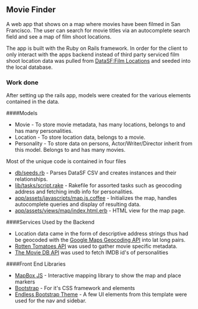 ## Movie Finder
A web app that shows on a map where movies have been filmed in San Francisco. The user can search for movie titles via an autocomplete search field and see a map of film shoot locations.

The app is built with the Ruby on Rails framework. In order for the client to only interact with the apps backend instead of third party serviced film shoot location data was pulled from [DataSF:Film Locations](https://data.sfgov.org/Arts-Culture-and-Recreation-/Film-Locations-in-San-Francisco/yitu-d5am) and seeded into the local database.

### Work done
After setting up the rails app, models were created for the various elements contained in the data. 

####Models
* Movie - To store movie metadata, has many locations, belongs to and has many personalities.
* Location - To store location data, belongs to a movie.
* Personality - To store data on persons, Actor/Writer/Director inherit from this model. Belongs to and has many movies.

Most of the unique code is contained in four files
* [db/seeds.rb](https://github.com/apchait/moviefinder/blob/master/db/seeds.rb) - Parses DataSF CSV and creates instances and their relationships.
* [lib/tasks/script.rake](https://github.com/apchait/moviefinder/blob/master/lib/tasks/script.rake) - Rakefile for assorted tasks such as geocoding address and fetching imdb info for personalities.
* [app/assets/javascripts/map.js.coffee](https://github.com/apchait/moviefinder/blob/master/app/assets/javascripts/map.js.coffee) - Initializes the map, handles autocomplete queries and display of resulting data.
* [app/assets/views/map/index.html.erb](https://github.com/apchait/moviefinder/blob/master/app/assets/views/map/index.html.erb) - HTML view for the map page.

####Services Used by the Backend
* Location data came in the form of descriptive address strings thus had be geocoded with the [Google Maps Geocoding API](https://developers.google.com/maps/documentation/geocoding/) into lat long pairs.
* [Rotten Tomatoes API](http://developer.rottentomatoes.com/docs/read/Home) was used to gather movie specific metadata.
* [The Movie DB API](http://docs.themoviedb.apiary.io/) was used to fetch IMDB id's of personalities

####Front End Libraries
* [MapBox JS](https://www.mapbox.com/mapbox.js) - Interactive mapping library to show the map and place markers
* [Bootstrap](http://getbootstrap.com/) - For it's CSS framework and elements
* [Endless Bootstrap Theme](https://wrapbootstrap.com/theme/endless-responsive-admin-template-WB00J6977) - A few UI elements from this template were used for the nav and sidebar.